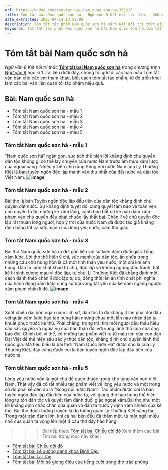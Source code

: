 ```yaml
---
url: https://vndoc.com/tom-tat-bai-nam-quoc-son-ha-331215
title: Tóm tắt bài Nam quốc sơn hà - Ngữ văn 8 Kết nối tri thức - VnDoc.com
date_extracted: 2025-04-14 13:59:08
description: Tóm tắt tác phẩm Nam quốc sơn hà sách Kết nối tri thức giúp quý thầy cô giáo và các bạn học sinh có thêm tài liệu tham khảo.
keywords: Tóm tắt tác phẩm Nam quốc sơn hà,bài Nam quốc sơn hà,tóm tắt Nam quốc sơn hà,Tóm tắt văn bản Nam quốc sơn hà,tóm tắt bài Nam quốc sơn hà,học tốt ngữ văn lớp 8,ngữ văn 8,ngữ văn 8 kết nối tri thức,ngữ văn 8 tập 1
---
```


# Tóm tắt bài Nam quốc sơn hà
 _Ngữ văn 8 Kết nối tri thức_
[**Tóm tắt bài Nam quốc sơn hà**](<https://vndoc.com/tom-tat-bai-nam-quoc-son-ha-331215>) trong chương trình [Ngữ văn 8](<https://vndoc.com/ngu-van-lop8>) học kì 1. Tài liệu dưới đây, chúng tôi gửi tới các bạn mẫu Tóm tắt văn bản cho các em tham khảo, biết cách tóm tắt tác phẩm, từ đó triển khai làm các bài văn liên quan tới tác phẩm hiệu quả.
## Bài: Nam quốc sơn hà
  * Tóm tắt Nam quốc sơn hà - mẫu 1
  * Tóm tắt Nam quốc sơn hà - mẫu 2
  * Tóm tắt Nam quốc sơn hà - mẫu 3
  * Tóm tắt Nam quốc sơn hà - mẫu 4
  * Tóm tắt Nam quốc sơn hà - mẫu 5

### **Tóm tắt Nam quốc sơn hà - mẫu 1**
“Nam quốc sơn hà” ngắn gọn, súc tích thể hiện lời khẳng định chủ quyền dân tộc không gì có thể lay chuyển của nước Nam trước âm mưu xâm lược của ngoại bang. Nhiều ý kiến cho rằng Sông núi nước Nam của Lý Thường Kiệt là bản tuyên ngôn độc lập thành văn thứ nhất của đất nước và dân tộc Việt Nam.
**![image](https://i.vdoc.vn/data/image/2024/11/09/s2-1682047096.jpg)**
### **Tóm tắt Nam quốc sơn hà - mẫu 2**
Bài thơ là bản Tuyên ngôn độc lập đầu tiên của dân tộc khẳng định chủ quyền đất nước. Sự khẳng định tuyệt đối cùng quyết tâm bảo vệ toàn vẹn chủ quyền trước những kẻ xâm lăng, cảnh báo bất cứ kẻ nào dám xâm phạm vào chủ quyền đều phải chuốc lấy thất bại. Chân lí về chủ quyền độc lập rất thuận lòng người, hợp ý trời của nước Nam đã được tác giả khẳng định bằng tất cả sức mạnh của lòng yêu nước, căm thù giặc.
### **Tóm tắt Nam quốc sơn hà - mẫu 3**
Bài thơ Nam quốc sơn hà ra đời gắn liền với sự kiện đánh đuổi giặc Tống xâm lược. Lời thơ thể hiện ý chí, sức mạnh của dân tộc, ẩn chứa trong những câu chữ hùng hồn là cả một tinh thần yêu nước, một chí khí anh hùng. Dân ta luôn khát khao tự chủ, độc lập và không ngừng đấu tranh, bất kể hi sinh xương máu vì độc lập, tự chủ. Lí Thường Kiệt đã khẳng định một cách đanh thép chân lí độc lập tự do, đồng thời lên án tính chất phi nghĩa của hành động xâm lược cùng sự bại vong tất yếu của kẻ dám ngang ngược xâm phạm chân lí đó.
**![image](https://i.vdoc.vn/data/image/2024/11/09/s3-1682047111.jpg)**
### **Tóm tắt Nam quốc sơn hà - mẫu 4**
Suốt chiều dài bốn ngàn năm lịch sử, dân tộc ta đã không ít lần phải đối đầu với quân xâm lược bạo tàn hung hãn nhưng chưa một lần nào nhân dân ta khuất phục trước kẻ thù. Phải chăng, trong trái tim mỗi người đều thấu hiểu sâu sắc quyền và nghĩa vụ của bản thân đối với vùng lãnh thổ của cha ông bao đời. Chính bởi vì thế, có những tác phẩm viết ra từ máu tim của con dân Đại Việt để thể hiện sâu sắc ý thức dân tộc, khẳng định chủ quyền lãnh thổ quốc gia. Mà tiêu biểu là bài thơ: “Nam Quốc Sơn Hà” được cho là của Lý Thường Kiệt, đây cũng được coi là bản tuyên ngôn độc lập đầu tiên của nước ta.
### **Tóm tắt Nam quốc sơn hà - mẫu 5**
Lòng yêu nước vốn là một chủ đề quen thuộc trong kho tàng văn học Việt Nam. Thật vậy đã có rất nhiều tác phẩm viết về lòng yêu nước và một trong số đó phải kể đến đó là "Sông núi nước Nam". Tác phẩm được coi là bản tuyên ngôn độc lập đầu tiên của nước ta, với giọng thơ hào hùng thể hiện lòng tự tôn dân tộc và quyết tâm đánh đuổi giặc ngoại xâm.Bài thơ như một lời khẳng định chắc chắn của quân và dân ta trước ý định xâm chiếm của kẻ thù. Bài thơ được tương truyền là do tướng quân Lý Thường Kiệt sáng tác. Trong một trận đánh lớn, khi cả hai bên đều đã thấm mệt, từ một ngôi miếu nhỏ của quân ta vọng lên một 4 câu thơ đầy hào hùng.
>>> Bài tiếp theo: [Tóm tắt bài Chiếu dời đô](<https://vndoc.com/tom-tat-bai-chieu-doi-do-331216>)
Xem thêm các bài Tìm bài trong mục này khác:
  * [Tóm tắt bài Chiếu dời đô](</tom-tat-bai-chieu-doi-do-331216>)
  * [Tóm tắt bài Lễ xướng danh khoa Đinh Dậu](</tom-tat-bai-le-xuong-danh-khoa-dinh-dau-331270>)
  * [Tóm tắt bài Lai Tân](</tom-tat-bai-lai-tan-331273>)
  * [Tóm tắt bài Một số giọng điệu của tiếng cười trong thơ trào phúng](</tom-tat-bai-mot-so-giong-dieu-cua-tieng-cuoi-trong-tho-trao-phung-331278>)

